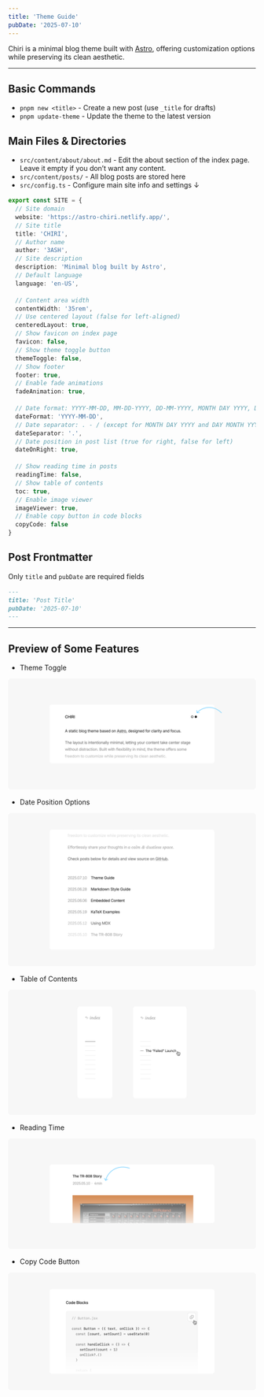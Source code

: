 ```yaml
---
title: 'Theme Guide'
pubDate: '2025-07-10'
---
```


Chiri is a minimal blog theme built with [Astro](https://astro.build), offering customization options while preserving its clean aesthetic.

---

## Basic Commands

- `pnpm new <title>` - Create a new post (use `_title` for drafts)
- `pnpm update-theme` - Update the theme to the latest version

## Main Files & Directories

- `src/content/about/about.md` - Edit the about section of the index page. Leave it empty if you don’t want any content.
- `src/content/posts/` - All blog posts are stored here
- `src/config.ts` - Configure main site info and settings ↓

```ts
export const SITE = {
  // Site domain
  website: 'https://astro-chiri.netlify.app/',
  // Site title
  title: 'CHIRI',
  // Author name
  author: '3ASH',
  // Site description
  description: 'Minimal blog built by Astro',
  // Default language
  language: 'en-US',

  // Content area width
  contentWidth: '35rem',
  // Use centered layout (false for left-aligned)
  centeredLayout: true,
  // Show favicon on index page
  favicon: false,
  // Show theme toggle button
  themeToggle: false,
  // Show footer
  footer: true,
  // Enable fade animations
  fadeAnimation: true,

  // Date format: YYYY-MM-DD, MM-DD-YYYY, DD-MM-YYYY, MONTH DAY YYYY, DAY MONTH YYYY
  dateFormat: 'YYYY-MM-DD',
  // Date separator: . - / (except for MONTH DAY YYYY and DAY MONTH YYYY)
  dateSeparator: '.',
  // Date position in post list (true for right, false for left)
  dateOnRight: true,

  // Show reading time in posts
  readingTime: false,
  // Show table of contents
  toc: true,
  // Enable image viewer
  imageViewer: true,
  // Enable copy button in code blocks
  copyCode: false
}
```

## Post Frontmatter

Only `title` and `pubDate` are required fields

```md
---
title: 'Post Title'
pubDate: '2025-07-10'
---
```

---

## Preview of Some Features

- Theme Toggle

![_Theme Toggle Button](./_assets/theme-toggle.png)

- Date Position Options

![_Date on Left Side](./_assets/date-on-left.png)

- Table of Contents

![_Table of Contents](./_assets/toc.png)

- Reading Time

![_Reading Time Display](./_assets/reading-time.png)

- Copy Code Button

![_Copy Code Button](./_assets/copy-code.png)
